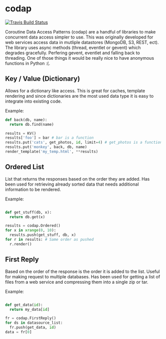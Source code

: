 codap
=====

[![Travis Build Status](https://api.travis-ci.org/lateefj/codap.png?branch=master)](https://travis-ci.org/lateefj/codap)

Coroutine Data Access Patterns (codap) are a handful of libraries to make concurrent data access simpler to use. This was originally developed for web services access data in mutliple datastores (MongoDB, S3, REST, ect). The library uses async methods (thread, eventlet or gevent) which degrades gracefully. Perfering gevent, eventlet and falling back to threading. One of those things it would be really nice to have anonymous functions in Python :(.


Key / Value (Dictionary)
------------------------

Allows for a dictionary like access. This is great for caches, template rendering and since dictionaries are the most used data type it is easy to integrate into existing code. 

Example:

```python
def back(db, name):
  return db.find(name)

results = KV()
results['foo'] = bar # bar is a function
results.put('cats', get_photos, id, limit=4) # get_photos is a function
results.put('monkey', back, db, name)
render_template('my_temp.html', **results)
```

Ordered List
------------

List that returns the responses based on the order they are added. Has been used for retrieving already sorted data that needs additional information to be rendered.

Example:

```python

def get_stuff(db, x):
  return db.get(x)

results = codap.Ordered()
for x in xrange(0, 10):
  results.push(get_stuff, db, x)
for r in results: # Same order as pushed
  r.render()
```

First Reply
-----------

Based on the order of the response is the order it is added to the list. Useful for making request to multiple databases. Has been used for getting a list of files from a web service and compressing them into a single zip or tar.

Example:

```python

def get_data(id):
  return my_data[id]

fr = codap.FirstReply()
for ds in datasource_list:
  fr.push(get_data, id)
data = fr[0]
```


